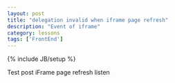 ```yaml
---
layout: post
title: "delegation invalid when iframe page refresh"
description: "Event of iframe"
category: lessons 
tags: ['FrontEnd']
---
```

{% include JB/setup %}

Test post
iFrame page refresh listen
